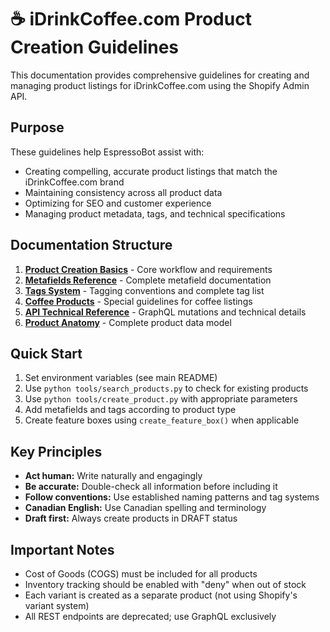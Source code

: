 # ☕ iDrinkCoffee.com Product Creation Guidelines

This documentation provides comprehensive guidelines for creating and managing product listings for iDrinkCoffee.com using the Shopify Admin API.

## Purpose

These guidelines help EspressoBot assist with:
- Creating compelling, accurate product listings that match the iDrinkCoffee.com brand
- Maintaining consistency across all product data
- Optimizing for SEO and customer experience
- Managing product metadata, tags, and technical specifications

## Documentation Structure

1. **[Product Creation Basics](./02-product-creation-basics.md)** - Core workflow and requirements
2. **[Metafields Reference](./03-metafields-reference.md)** - Complete metafield documentation
3. **[Tags System](./04-tags-system.md)** - Tagging conventions and complete tag list
4. **[Coffee Products](./05-coffee-products.md)** - Special guidelines for coffee listings
5. **[API Technical Reference](./06-api-technical-reference.md)** - GraphQL mutations and technical details
6. **[Product Anatomy](./07-product-anatomy.md)** - Complete product data model

## Quick Start

1. Set environment variables (see main README)
2. Use `python tools/search_products.py` to check for existing products
3. Use `python tools/create_product.py` with appropriate parameters
4. Add metafields and tags according to product type
5. Create feature boxes using `create_feature_box()` when applicable

## Key Principles

- **Act human:** Write naturally and engagingly
- **Be accurate:** Double-check all information before including it
- **Follow conventions:** Use established naming patterns and tag systems
- **Canadian English:** Use Canadian spelling and terminology
- **Draft first:** Always create products in DRAFT status

## Important Notes

- Cost of Goods (COGS) must be included for all products
- Inventory tracking should be enabled with "deny" when out of stock
- Each variant is created as a separate product (not using Shopify's variant system)
- All REST endpoints are deprecated; use GraphQL exclusively